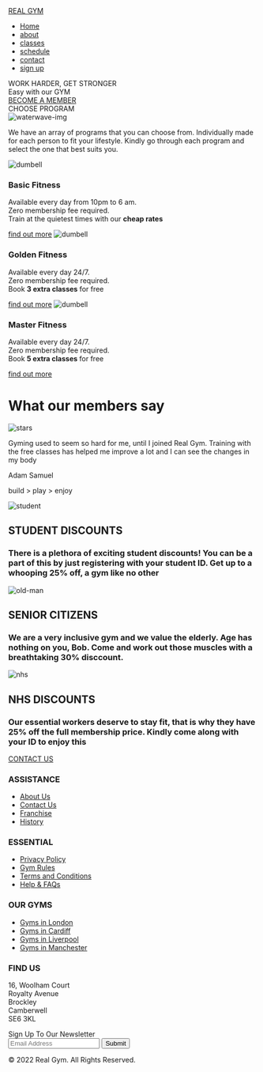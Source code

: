 <!DOCTYPE html>
<html lang="en" dir="ltr">

<head>
  <meta charset="utf-8">
  <title>REAL GYM</title>
  <link rel="stylesheet" href="css/style.css">
</head>

<body>
  <div class="background-div">
    <div class="menu-bar">
      <div class="menu-div logo">
        <a href="http://google.com" target="_blank">
          <span>REAL</span>
          <span>GYM</span>
      </div>
      <div class="menu-div menu-items">
        <ul>
          <li class="menu-item"><a href="http://google.com/aramide">Home</a></li>
          <li class="menu-item"><a href="http://google.com/aramide">about</a></li>
          <li class="menu-item"><a href="http://google.com/aramide">classes</a></li>
          <li class="menu-item"><a href="http://google.com/aramide">schedule</a></li>
          <li class="menu-item"><a href="http://google.com/aramide">contact</a></li>
          <li class="menu-item"><a href="http://google.com/aramide">sign up</a></li>
        </ul>
      </div>
    </div>
    <div class="background-texts"></div>
    <div class="container">
      <div class="centered">WORK HARDER, GET STRONGER</div>
    </div>
    <div class="div-container">
      <div class="centered-div">Easy with our <span>GYM</span></div>
    </div>
    <a class="btn" href="mailto:aramimide@gmail.com">BECOME A MEMBER</a>
    <div class="body-div">CHOOSE <span>PROGRAM</span></div>
    <img class="image" src="image/water-waves.png" alt="waterwave-img">
    <p class="text">We have an array of programs that you can choose from. Individually made for each person to fit your lifestyle. Kindly go through each program and select the one that best suits you.</p>
    <img class="img-bell" src="image/dummb.png" alt="dumbell">
    <div class="basic">
      <h3>Basic Fitness</h3>
    </div>
    <p class="content">Available every day from 10pm to 6 am.<br>Zero membership fee required.<br>Train at the quietest times with our <b>cheap rates</b></p>
    <a class="click" href="http://google.com/aramide">find out more</a>
    <img class="img-golden" src="image/dummb.png" alt="dumbell">
    <div class="golden">
      <h3>Golden Fitness</h3>
    </div>
    <p class="golden-content">Available every day 24/7.<br>Zero membership fee required.<br>Book <b>3 extra classes</b> for free</p>
    <a class="golden-click" href="http://google.com/aramide">find out more</a>
    <img class="img-master" src="image/dummb.png" alt="dumbell">
    <div class="master">
      <h3>Master Fitness</h3>
    </div>
    <p class="master-content">Available every day 24/7.<br>Zero membership fee required.<br>Book <b>5 extra classes</b> for free</p>
    <a class="master-click" href="http://google.com/aramide">find out more</a>
    <div class="members-img">
      <h1 class="members-say">What our members say</h1>
      <img class="stars" src="image/stars.png" alt="stars">
      <p class="testimonial">Gyming used to seem so hard for me, until I joined Real Gym.
        Training with the free classes has helped me improve a lot and I can see the changes in my body</p>
      <p class="name">
        Adam Samuel
      </p>
    </div>
  </div>
  <p class="build">build<span> > </span>play<span> > </span>enjoy</p>
  <img class="img-student" src="image/reading-book.png" alt="student">
  <h2 class="std">STUDENT DISCOUNTS</h2>
  <h3 class="student-text">There is a plethora of exciting student discounts! You can be a part of this by just registering with your student ID. Get up to a whooping 25% off, a gym like no other</h3>
  <img class="img-old" src="image/old-man.png" alt="old-man">
  <h2 class="old">SENIOR CITIZENS</h2>
  <h3 class="senior-text">We are a very inclusive gym and we value the elderly. Age has nothing on you, Bob. Come and work out those muscles with a breathtaking 30% disccount.</h3>
  <img class="img-nhs" src="image/doctor.png" alt="nhs">
  <h2 class="nhs">NHS DISCOUNTS</h2>
  <h3 class="nhs-text">Our essential workers deserve to stay fit, that is why they have 25% off the full membership price. Kindly come along with your ID to enjoy this</h3>
        <a class="become-btn" href="mailto:aramimide@gmail.com">CONTACT US</a>
        <div class="bottom-div">
          <div class="assistance">
            <h3 class="assist">ASSISTANCE</h3>
            <div class="assistance-div list-items">
            <ul>
              <li><a href="http://google.com/aramide">About Us</a></li>
              <li><a href="http://google.com/aramide">Contact Us</a></li>
              <li><a href="http://google.com/aramide">Franchise</a></li>
              <li><a href="http://google.com/aramide">History</a></li>
            </ul>
          </div>
        </div>
        <div class="essential">
          <h3 class="imp">ESSENTIAL</h3>
          <div class="essential-div essential-items">
          <ul>
            <li><a href="http://google.com/aramide">Privacy Policy</a></li>
            <li><a href="http://google.com/aramide">Gym Rules</a></li>
            <li><a href="http://google.com/aramide">Terms and Conditions</a></li>
            <li><a href="http://google.com/aramide">Help & FAQs</a></li>
          </ul>
        </div>
      </div>
      <div class="our-gyms">
        <h3 class="gyms">OUR GYMS</h3>
        <div class="gyms-div gyms-items">
        <ul>
          <li><a href="http://google.com/aramide">Gyms in London</a></li>
          <li><a href="http://google.com/aramide">Gyms in Cardiff</a></li>
          <li><a href="http://google.com/aramide">Gyms in Liverpool</a></li>
          <li><a href="http://google.com/aramide">Gyms in Manchester</a></li>
        </ul>
      </div>
    </div>
    <div class="find-us">
      <h3 class="find">FIND US</h3>
      <div class="find-div find-items">
    <p>16, Woolham Court <br>Royalty Avenue <br>Brockley<br> Camberwell<br>SE6 3KL</p>
    </div>
  </div>
<div class="Newsletter">
  <form class="news" action="index.html" method="post">
    <label class="footer">Sign Up To Our Newsletter</label>
    <div class="footer-two">
      <input type="email" placeholder="Email Address" class="email-ad">
      <button type="submit" class="footer-button">Submit</button>
    </div>
  </form>
</div>
<p class="end">
  © 2022 Real Gym. All Rights Reserved.
</p>
</body>
</html>
